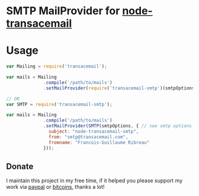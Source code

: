 SMTP MailProvider for [node-transacemail](https://github.com/FGRibreau/node-transacemail)
===========================================

Usage
=====

```JavaScript
var Mailing = require('transacemail');

var mails = Mailing
              .compile('/path/to/mails')
              .setMailProvider(require('transacemail-smtp')(smtpOptions)); // see smtp options at https://github.com/nodemailer/nodemailer#set-up-smtp

// OR
var SMTP = require('transacemail-smtp');

var mails = Mailing
              .compile('/path/to/mails')
              .setMailProvider(SMTP(smtpOptions, { // see smtp options at https://github.com/nodemailer/nodemailer#set-up-smtp
                subject: "node-transacemail-smtp",
                from: "smtp@transacemail.com",
                fromname: "Francois-Guillaume Ribreau"
              }));
```

## Donate

I maintain this project in my free time, if it helped you please support my work via [paypal](https://paypal.me/fgribreau) or [bitcoins](https://www.coinbase.com/fgribreau), thanks a lot!
